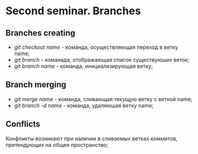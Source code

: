 # Second seminar. Branches

## Branches creating

* *git checkout name* - команда, осуществляющая переход в ветку name;
* *git branch* - команада, отображающая список существуюших веток;
* *git branch name* - команда, инициализирующая ветку;

## Branch merging

* *git merge name* - команда, сливающая текущую ветку с веткой name;
* *git branch -d name* - команда, удаляюшая ветку name;

## Conflicts

Конфликты возникают при наличии в сливаемых ветках коммитов, претендующих на общее пространство;